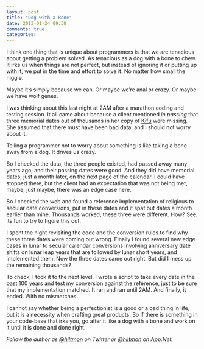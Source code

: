 ```yaml
---
layout: post
title: "Dog with a Bone"
date: 2013-01-24 09:38
comments: true
categories: 
---
```


I think one thing that is unique about programmers is that we are tenacious about getting a problem solved. As tenacious as a dog with a bone to chew. It irks us when things are not perfect, but instead of ignoring it or putting up with it, we put in the time and effort to solve it. No matter how small the niggle.

Maybe it’s simply because we can. Or maybe we’re anal or crazy. Or maybe we have wolf genes.

I was thinking about this last night at 2AM after a marathon coding and testing session. It all came about because a client mentioned *in passing* that three memorial dates out of thousands in her copy of [Kifu](http://www.kifuapp.com) were missing. She assumed that there must have been bad data, and I should not worry about it.

Telling a programmer not to worry about something is like taking a bone away from a dog. It drives us crazy.

So I checked the data, the three people existed, had passed away many years ago, and their passing dates were good. And they did have memorial dates, just a month later, on the next page of the calendar. I could have stopped there, but the client had an expectation that was not being met, maybe, just maybe, there was an edge case here.

So I checked the web and found a reference implementation of religious to secular date conversions, put in these dates and it spat out dates a month earlier than mine. Thousands worked, these three were different. How? See, its fun to try to figure this out.

I spent the night revisiting the code and the conversion rules to find why these three dates were coming out wrong. Finally I found several new edge cases in lunar to secular calendar conversions involving anniversary date shifts on lunar leap years that are followed by lunar short years, and implemented them. Now the three dates came out right. But did I mess up the remaining thousands?

To check, I took it to the next level. I wrote a script to take every date in the past 100 years and test my conversion against the reference, just to be sure that my implementation matched. It ran and ran until 2AM. And finally, it ended. With no mismatches.

I cannot say whether being a perfectionist is a good or a bad thing in life, but it is a necessity when crafting great products. So if there is something in your code-base that irks you, go after it like a dog with a bone and work on it until it is done and done right.

*Follow the author as [@hiltmon](http://twitter.com/hiltmon) on Twitter or [@hiltmon](http://alpha.app.net/hiltmon) on App.Net.*